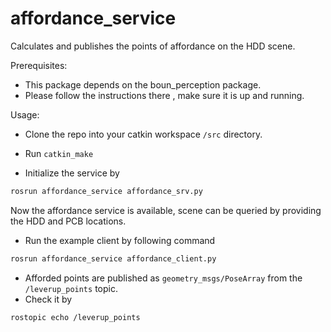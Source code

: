 # affordance_service

Calculates and publishes the points of affordance on the HDD scene.

Prerequisites:
* This package depends on the boun_perception package. 
* Please follow the instructions there , make sure it is up and running.

Usage:
* Clone the repo into your catkin workspace ```/src``` directory.
* Run ```catkin_make```

* Initialize the service by 
```bash
rosrun affordance_service affordance_srv.py
```

Now the affordance service is available, scene can be queried by providing the HDD and PCB locations.
* Run the example client by following command

```bash
rosrun affordance_service affordance_client.py
```

* Afforded points are published as ```geometry_msgs/PoseArray``` from the ```/leverup_points``` topic.
* Check it by

```
rostopic echo /leverup_points
```
